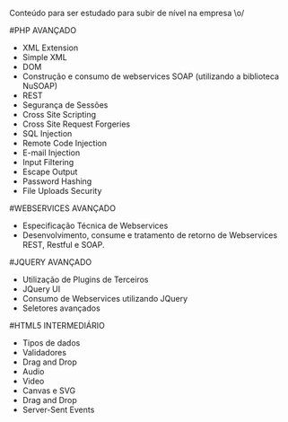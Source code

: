 Conteúdo para ser estudado para subir de nível na empresa \o/

#PHP AVANÇADO

- XML Extension
- Simple XML
- DOM
- Construção e consumo de webservices SOAP (utilizando a biblioteca NuSOAP)
- REST
- Segurança de Sessões
- Cross Site Scripting
- Cross Site Request Forgeries
- SQL Injection
- Remote Code Injection
- E-mail Injection
- Input Filtering
- Escape Output
- Password Hashing
- File Uploads Security

 

#WEBSERVICES AVANÇADO

- Especificação Técnica de Webservices
- Desenvolvimento, consume e tratamento de retorno de Webservices REST, Restful e SOAP.
 

#JQUERY AVANÇADO

- Utilização de Plugins de Terceiros
- JQuery UI
- Consumo de Webservices utilizando JQuery
- Seletores avançados

 

#HTML5 INTERMEDIÁRIO

- Tipos de dados
- Validadores
- Drag and Drop
- Audio
- Video
- Canvas e SVG
- Drag and Drop
- Server-Sent Events

